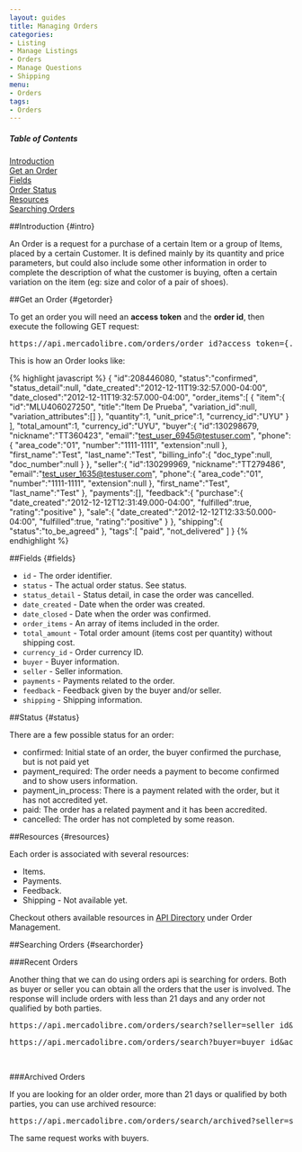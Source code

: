 ```yaml
---
layout: guides
title: Managing Orders
categories: 
- Listing
- Manage Listings
- Orders
- Manage Questions
- Shipping
menu:
- Orders
tags: 
- Orders
---
```


<div class="contents">
  <h5>Table of Contents</h5>
  <dl>
    <dt><a href="javascript:void(0)" onClick="goToByScroll('intro')">Introduction</a></dt>
    <dt><a href="javascript:void(0)" onClick="goToByScroll('getorder')">Get an Order</a></dt>
    <dt><a href="javascript:void(0)" onClick="goToByScroll('fields')">Fields</a></dt>
    <dt><a href="javascript:void(0)" onClick="goToByScroll('status')">Order Status</a></dt>
    <dt><a href="javascript:void(0)" onClick="goToByScroll('resources')">Resources</a></dt>
    <dt><a href="javascript:void(0)" onClick="goToByScroll('searchorder')">Searching Orders</a></dt>
  </dl>
</div>


##Introduction {#intro}

An Order is a request for a purchase of a certain Item or a group of Items, placed by a certain Customer. It is defined mainly by its quantity and price parameters, but could also include some other information in order to complete the description of what the customer is buying, often a certain variation on the item (eg: size and color of a pair of shoes).

##Get an Order {#getorder} 

To get an order you will need an **access token** and the **order id**, then execute the following GET request:

<pre class="terminal">
https://api.mercadolibre.com/orders/order_id?access_token={...}
</pre>

This is how an Order looks like:

{% highlight javascript %}
{
  "id":208446080,
  "status":"confirmed",
  "status_detail":null,
  "date_created":"2012-12-11T19:32:57.000-04:00",
  "date_closed":"2012-12-11T19:32:57.000-04:00",
  "order_items":[
      {
        "item":{
                "id":"MLU406027250",
                "title":"Item De Prueba",
                "variation_id":null,
                "variation_attributes":[]
        },
        "quantity":1,
        "unit_price":1,
        "currency_id":"UYU"
      }
  ],
  "total_amount":1,
  "currency_id":"UYU",
  "buyer":{
           "id":130298679,
           "nickname":"TT360423",
           "email":"test_user_6945@testuser.com",
           "phone":{
                   "area_code":"01",
                   "number":"1111-1111",
                   "extension":null
            },
           "first_name":"Test",
           "last_name":"Test",
           "billing_info":{
                           "doc_type":null,
                           "doc_number":null
            }
  },
  "seller":{
            "id":130299969,
            "nickname":"TT279486",
            "email":"test_user_1635@testuser.com",
            "phone":{
                      "area_code":"01",
                      "number":"1111-1111",
                      "extension":null
            },
            "first_name":"Test",
            "last_name":"Test"
  },
  "payments":[],
  "feedback":{
            "purchase":{
                        "date_created":"2012-12-12T12:31:49.000-04:00",
                        "fulfilled":true,
                        "rating":"positive"
            },
            "sale":{
                    "date_created":"2012-12-12T12:33:50.000-04:00",
                    "fulfilled":true,
                    "rating":"positive"
            }
  },
  "shipping":{
              "status":"to_be_agreed"
  },
  "tags":[
          "paid",
          "not_delivered"
  ]
}
{% endhighlight %}

##Fields {#fields}

- `id` - The order identifier.
- `status` - The actual order status. See status.
- `status_detail` - Status detail, in case the order was cancelled. 
- `date_created` - Date when the order was created.
- `date_closed` - Date when the order was confirmed.
- `order_items` - An array of items included in the order.
- `total_amount` - Total order amount (items cost per quantity) without shipping cost. 
- `currency_id` - Order currency ID. 
- `buyer` - Buyer information.
- `seller` - Seller information.
- `payments` - Payments related to the order.
- `feedback` - Feedback given by the buyer and/or seller. 
- `shipping` - Shipping information.


##Status {#status}

There are a few possible status for an order:

+ confirmed: Initial state of an order, the buyer confirmed the purchase, but is not paid yet
+ payment_required: The order needs a payment to become confirmed and to show users information.
+ payment_in_process: There is a payment related with the order, but it has not accredited yet.
+ paid: The order has a related payment and it has been accredited.
+ cancelled: The order has not completed by some reason.

##Resources {#resources}

Each order is associated with several resources:

* Items.
* Payments.
* Feedback.
* Shipping - Not available yet. 

Checkout others available resources in [API Directory](/API-directory/) under Order Management.

##Searching Orders {#searchorder} 

###Recent Orders

Another thing that we can do using orders api is searching for orders. Both as buyer or seller you can obtain all the orders that the user is involved. The response will include orders with less than 21 days and any order not qualified by both parties. 

<pre class="terminal">
https://api.mercadolibre.com/orders/search?seller=seller_id&#038;access_token={...}
</pre>

<pre class="terminal">
https://api.mercadolibre.com/orders/search?buyer=buyer_id&#038;access_token={...}
</pre>

<br />

###Archived Orders

If you are looking for an older order, more than 21 days or qualified by both parties, you can use archived resource: 

<pre class="terminal">
https://api.mercadolibre.com/orders/search/archived?seller=seller_id&#038;access_token={...}
</pre>

The same request works with buyers. 
